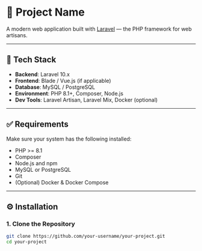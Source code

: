 # 🚀 Project Name

A modern web application built with [Laravel](https://laravel.com/) — the PHP framework for web artisans.

---

## 🧰 Tech Stack

- **Backend**: Laravel 10.x
- **Frontend**: Blade / Vue.js (if applicable)
- **Database**: MySQL / PostgreSQL
- **Environment**: PHP 8.1+, Composer, Node.js
- **Dev Tools**: Laravel Artisan, Laravel Mix, Docker (optional)

---

## ✅ Requirements

Make sure your system has the following installed:

- PHP >= 8.1
- Composer
- Node.js and npm
- MySQL or PostgreSQL
- Git
- (Optional) Docker & Docker Compose

---

## ⚙️ Installation

### 1. Clone the Repository

```bash
git clone https://github.com/your-username/your-project.git
cd your-project
